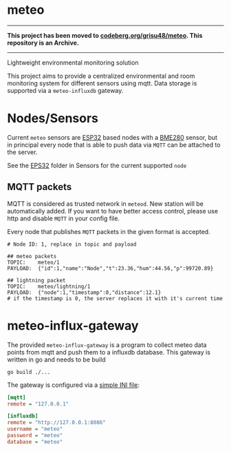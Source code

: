 # meteo

***

**This project has been moved to [codeberg.org/grisu48/meteo](https://codeberg.org/grisu48/meteo). This repository is an Archive.**

***

Lightweight environmental monitoring solution

This project aims to provide a centralized environmental and room monitoring system for different sensors using mqtt. Data storage is supported via a `meteo-influxdb` gateway.

# Nodes/Sensors

Current `meteo` sensors are [ESP32](https://www.espressif.com/en/products/hardware/esp32/overview) based nodes with a [BME280](https://www.bosch-sensortec.com/products/environmental-sensors/humidity-sensors-bme280/) sensor, but in principal every node that is able to push data via `MQTT` can be attached to the server.

See the [EPS32](Sensors/ESP32) folder in Sensors for the current supported `node`

## MQTT packets

MQTT is considered as trusted network in `meteod`. New station will be automatically added. If you want to have better access control, please use http and disable `MQTT` in your config file.

Every node that publishes `MQTT` packets in the given format is accepted.

    # Node ID: 1, replace in topic and payload
    
    ## meteo packets
    TOPIC:    meteo/1
    PAYLOAD:  {"id":1,"name":"Node","t":23.36,"hum":44.56,"p":99720.89}
    
    ## lightning packet
    TOPIC:    meteo/lightning/1
    PAYLOAD:  {"node":1,"timestamp":0,"distance":12.1}
    # if the timestamp is 0, the server replaces it with it's current time

# meteo-influx-gateway

The provided `meteo-influx-gateway` is a program to collect meteo data points from mqtt and push them to a influxdb database. This gateway is written in go and needs to be build

    go build ./...

The gateway is configured via a [simple INI file](meteo-influx-gateway.ini.example):

```ini
[mqtt]
remote = "127.0.0.1"

[influxdb]
remote = "http://127.0.0.1:8086"
username = "meteo"
password = "meteo"
database = "meteo"
```

